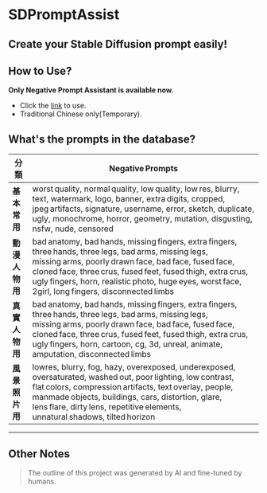 # SDPromptAssist
Create your Stable Diffusion prompt easily!
---
## How to Use?
**Only Negative Prompt Assistant is available now.**
- Click the [link](https://tailbear1107.github.io/SDPromptAssist/negative_prompt) to use.
- Traditional Chinese only(Temporary).

## What's the prompts in the database?
| 分類                                | Negative Prompts                                                                                                                                                                                                                                                                                                                  |
| --------------------------------- | --------------------------------------------------------------------------------------------------------------------------------------------------------------------------------------------------------------------------------------------------------------------------------------------------------------------------------- |
| **基本常用** | worst quality, normal quality, low quality, low res, blurry, text, watermark, logo, banner, extra digits, cropped, jpeg artifacts, signature, username, error, sketch, duplicate, ugly, monochrome, horror, geometry, mutation, disgusting, nsfw, nude, censored                                                                  |
| **動漫人物用**                         | bad anatomy, bad hands, missing fingers, extra fingers, three hands, three legs, bad arms, missing legs, missing arms, poorly drawn face, bad face, fused face, cloned face, three crus, fused feet, fused thigh, extra crus, ugly fingers, horn, realistic photo, huge eyes, worst face, 2girl, long fingers, disconnected limbs |
| **真實人物用**                         | bad anatomy, bad hands, missing fingers, extra fingers, three hands, three legs, bad arms, missing legs, missing arms, poorly drawn face, bad face, fused face, cloned face, three crus, fused feet, fused thigh, extra crus, ugly fingers, horn, cartoon, cg, 3d, unreal, animate, amputation, disconnected limbs                |
| **風景照片用**                         | lowres, blurry, fog, hazy, overexposed, underexposed, oversaturated, washed out, poor lighting, low contrast, flat colors, compression artifacts, text overlay, people, manmade objects, buildings, cars, distortion, glare, lens flare, dirty lens, repetitive elements, unnatural shadows, tilted horizon                       |

---
## Other Notes
> The outline of this project was generated by AI and fine-tuned by humans.
